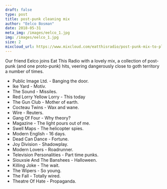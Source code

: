 ```yaml
---
draft: false
type: post
title: post-punk cleaning mix
author: "Eelco Bosman"
date: 2018-05-31
meta_img: /images/eelco_1.jpg
img: /images/eelco_1.jpg
size: 2
mixcloud_url: https://www.mixcloud.com/eatthisradio/post-punk-mix-to-play-while-cleaning-the-house/
---
```


Our friend Eelco joins Eat This Radio with a lovely mix, a collection of post-punk (and one proto-punk) hits, veering dangerously close to goth territory a number of times. 


- Public Image Ltd. - Banging the door. 
- Ike Yard - Motiv. 
- The Sound - Missiles. 
- Red Lorry Yellow Lorry - This today 
- The Gun Club - Mother of earth. 
- Cocteau Twins - Wax and wane. 
- Wire - Reuters. 
- Gang Of Four - Why theory? 
- Magazine - The light pours out of me. 
- Swell Maps - The helicopter spies. 
- Modern English - 16 days. 
- Dead Can Dance - Fortune. 
- Joy Division - Shadowplay. 
- Modern Lovers - Roadrunner. 
- Television Personalities - Part time punks. 
- Siouxsie And The Banshees - Halloween. 
- Killing Joke - The wait. 
- The Wipers - So young. 
- The Fall - Totally wired. 
- Theatre Of Hate - Propaganda.